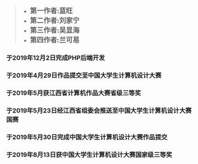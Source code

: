 > + <strong><font face='楷体' size=4px>第一作者:蓝旺</font>
> + <font face='楷体' size=4px>第二作者:刘家宁</font>
> + <font face='楷体' size=4px>第三作者:吴显海</font>
> + <font face='楷体' size=4px>第四作者:兰可易</font></strong>

### 于2019年12月2日完成PHP后端开发

### 于2019年4月29日作品提交至中国大学生计算机设计大赛

### 于2019年5月获江西省计算机作品大赛省级三等奖

### 于2019年5月23日经江西省组委会推送至中国大学生计算机设计大赛国赛

### 于2019年5月30日完成中国大学生计算机设计大赛作品提交

### 于2019年8月13日获中国大学生计算机设计大赛国家级三等奖
